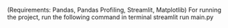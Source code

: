 (Requirements: Pandas, Pandas Profiling, Streamlit, Matplotlib)
For running the project, run the following command in terminal
streamlit run main.py
